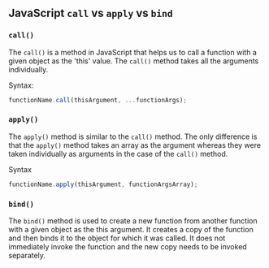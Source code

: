 ## JavaScript ```call``` vs ```apply``` vs ```bind```

### ```call()```
The ```call()``` is a method in JavaScript that helps us to call a function with a given object
as the 'this' value. The ```call()``` method takes all the arguments individually.

Syntax:
```js
functionName.call(thisArgument, ...functionArgs);
```

### ```apply()```
The ```apply()``` method is similar to the ```call()``` method. The only difference is that the ```apply()``` method takes an array as the argument whereas they were taken individually as arguments in the case of the ```call()``` method.

Syntax
```js
functionName.apply(thisArgument, functionArgsArray);
```


### ```bind()```
The ```bind()``` method is used to create a new function from another function with a given object as the this argument.
It creates a copy of the function and then binds it to the object for which it was called. It does not immediately invoke the function and the new copy needs to be invoked separately. 



